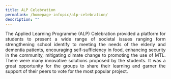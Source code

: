 ```yaml
---
title: ALP Celebration
permalink: /homepage-infopic/alp-celebration/
description: ""
---
```

<p style="text-align: justify;"> The Applied Learning Programme (ALP) Celebration provided a platform for students to present a wide range of societal issues ranging form strengthening school identify to meeting the needs of the elderly and dementia patients, encouraging self-sufficiency in food, enhancing security in the community, mitigating climate change to promoting the use of MTL. There were many innovative solutions proposed by the students. It was a great opportunity for the groups to share their learning and garner the support of their peers to vote for the most popular project.</p>

